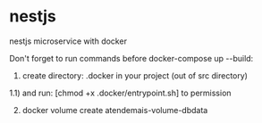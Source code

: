 # nestjs
nestjs microservice with docker 

Don't forget to run commands before docker-compose up --build:

1) create directory: .docker in your project (out of src directory)

1.1) and run: [chmod +x .docker/entrypoint.sh] to permission

2) docker volume create atendemais-volume-dbdata
